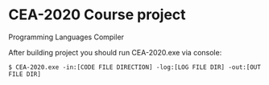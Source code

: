 # CEA-2020 Course project
Programming Languages Compiler

After building project you should run CEA-2020.exe via console:

```$ CEA-2020.exe -in:[CODE FILE DIRECTION] -log:[LOG FILE DIR] -out:[OUT FILE DIR]```
